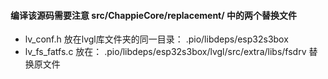 #### 编译该源码需要注意 src/ChappieCore/replacement/  中的两个替换文件
- lv_conf.h  放在lvgl库文件夹的同一目录：  .pio/libdeps/esp32s3box
- lv_fs_fatfs.c  放在：  .pio/libdeps/esp32s3box/lvgl/src/extra/libs/fsdrv  替换原文件
